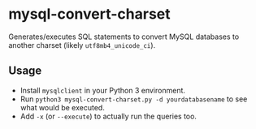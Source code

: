 mysql-convert-charset
=====================

Generates/executes SQL statements to convert MySQL databases
to another charset (likely `utf8mb4_unicode_ci`).

Usage
-----

* Install `mysqlclient` in your Python 3 environment.
* Run `python3 mysql-convert-charset.py -d yourdatabasename` to see what would be executed.
* Add `-x` (or `--execute`) to actually run the queries too.

